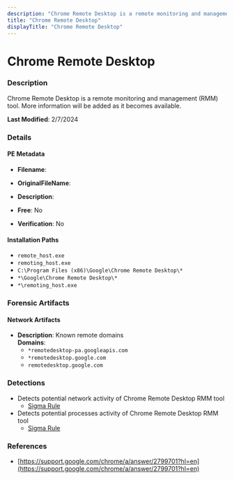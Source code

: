 ```yaml
---
description: "Chrome Remote Desktop is a remote monitoring and management (RMM) tool. More information will be added as it becomes available."
title: "Chrome Remote Desktop"
displayTitle: "Chrome Remote Desktop"
---
```




# Chrome Remote Desktop


### Description

Chrome Remote Desktop is a remote monitoring and management (RMM) tool. More information will be added as it becomes available.



**Last Modified**: 2/7/2024

### Details


#### PE Metadata
- **Filename**: 
- **OriginalFileName**: 
- **Description**: 


- **Free**: No

- **Verification**: No




#### Installation Paths
- `remote_host.exe`
- `remoting_host.exe`
- `C:\Program Files (x86)\Google\Chrome Remote Desktop\*`
- `*\Google\Chrome Remote Desktop\*`
- `*\remoting_host.exe`

### Forensic Artifacts




#### Network Artifacts
- **Description**: Known remote domains
<br/>**Domains**:
    - `*remotedesktop-pa.googleapis.com`
    - `*remotedesktop.google.com`
    - `remotedesktop.google.com`


### Detections
- Detects potential network activity of Chrome Remote Desktop RMM tool
  - [Sigma Rule](https://github.com/magicsword-io/LOLRMM/blob/main/detections/sigma/chrome_remote_desktop_network_sigma.yml)
- Detects potential processes activity of Chrome Remote Desktop RMM tool
  - [Sigma Rule](https://github.com/magicsword-io/LOLRMM/blob/main/detections/sigma/chrome_remote_desktop_processes_sigma.yml)

### References
- [https://support.google.com/chrome/a/answer/2799701?hl=en](https://support.google.com/chrome/a/answer/2799701?hl=en)


